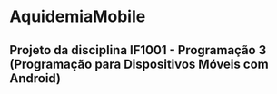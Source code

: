 # AquidemiaMobile

## Projeto da disciplina IF1001 - Programação 3 (Programação para Dispositivos Móveis com Android)